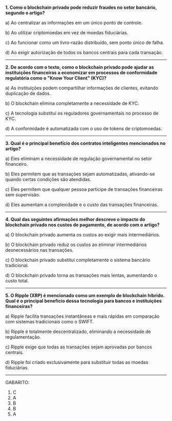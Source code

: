 **1. Como o blockchain privado pode reduzir fraudes no setor bancário, segundo o artigo?** 

a) Ao centralizar as informações em um único ponto de controle.

b) Ao utilizar criptomoedas em vez de moedas fiduciárias.

c) Ao funcionar como um livro-razão distribuído, sem ponto único de falha.

d) Ao exigir autorização de todos os bancos centrais para cada transação.

---

**2. De acordo com o texto, como o blockchain privado pode ajudar as instituições financeiras a economizar em processos de conformidade regulatória como o "Know Your Client" (KYC)?** 

a) As instituições podem compartilhar informações de clientes, evitando duplicação de dados.

b) O blockchain elimina completamente a necessidade de KYC.

c) A tecnologia substitui os reguladores governamentais no processo de KYC.

d) A conformidade é automatizada com o uso de tokens de criptomoedas.

---

**3. Qual é o principal benefício dos contratos inteligentes mencionados no artigo?** 

a) Eles eliminam a necessidade de regulação governamental no setor financeiro.

b) Eles permitem que as transações sejam automatizadas, ativando-se quando certas condições são atendidas.

c) Eles permitem que qualquer pessoa participe de transações financeiras sem supervisão.

d) Eles aumentam a complexidade e o custo das transações financeiras.

---

**4. Qual das seguintes afirmações melhor descreve o impacto do blockchain privado nos custos de pagamento, de acordo com o artigo?** 

a) O blockchain privado aumenta os custos ao exigir mais intermediários.

b) O blockchain privado reduz os custos ao eliminar intermediários desnecessários nas transações.

c) O blockchain privado substitui completamente o sistema bancário tradicional.

d) O blockchain privado torna as transações mais lentas, aumentando o custo total.

---

**5. O Ripple (XRP) é mencionado como um exemplo de blockchain híbrido. Qual é o principal benefício dessa tecnologia para bancos e instituições financeiras?** 

a) Ripple facilita transações instantâneas e mais rápidas em comparação com sistemas tradicionais como o SWIFT.

b) Ripple é totalmente descentralizado, eliminando a necessidade de regulamentação.

c) Ripple exige que todas as transações sejam aprovadas por bancos centrais.

d) Ripple foi criado exclusivamente para substituir todas as moedas fiduciárias.

--- 

GABARITO:
1. C
2. A
3. B
4. B
5. A
